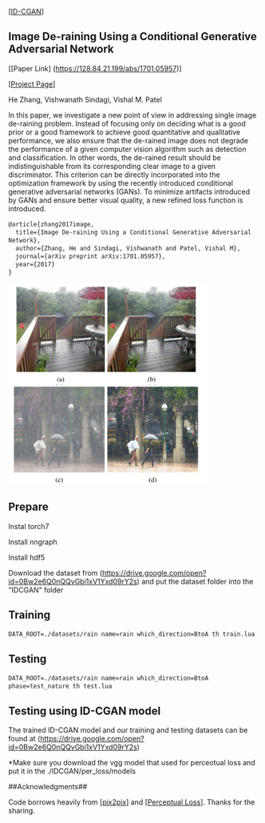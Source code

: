 [[ID-CGAN](http://www.rci.rutgers.edu/~vmp93/index_ImageDeRaining.html)]

## Image De-raining Using a Conditional Generative Adversarial Network
[[Paper Link] (https://128.84.21.199/abs/1701.05957)]   

[[Project Page](http://www.rci.rutgers.edu/~vmp93/index_ImageDeRaining.html)]



He Zhang, Vishwanath Sindagi, Vishal M. Patel


In this paper, we investigate a new point of view in addressing single image de-raining problem. Instead of focusing only on deciding what is a good prior or a good framework to achieve good quantitative and qualitative performance, we also ensure that the de-rained image does not degrade the performance of a given computer vision algorithm such as detection and classification. In other words, the de-rained result should be indistinguishable from its corresponding clear image to a given discriminator. This criterion can be directly incorporated into the optimization framework by using the recently introduced conditional generative adversarial networks (GANs). To minimize artifacts introduced by GANs and ensure better visual quality, a new refined loss function is introduced.

	@article{zhang2017image,		
	  title={Image De-raining Using a Conditional Generative Adversarial Network},
	  author={Zhang, He and Sindagi, Vishwanath and Patel, Vishal M},
	  journal={arXiv preprint arXiv:1701.05957},
	  year={2017}
	} 

<img src="image/example1.png" width="400px" height="200px"/><img src="image/example2.png" width="400px" height="200px"/>



## Prepare
Instal torch7

Install nngraph

Install hdf5
 
Download the dataset from (https://drive.google.com/open?id=0Bw2e6Q0nQQvGbi1xV1Yxd09rY2s) 
and put the dataset folder into the "IDCGAN" folder

## Training

	DATA_ROOT=./datasets/rain name=rain which_direction=BtoA th train.lua

## Testing

	DATA_ROOT=./datasets/rain name=rain which_direction=BtoA phase=test_nature th test.lua


##  Testing using ID-CGAN model
The trained ID-CGAN model  and our training and testing datasets can be found at 
(https://drive.google.com/open?id=0Bw2e6Q0nQQvGbi1xV1Yxd09rY2s)

*Make sure you download the vgg model that used for perceotual loss and put it in the ./IDCGAN/per_loss/models



##Acknowledgments##

Code borrows heavily from [[pix2pix](https://github.com/phillipi/pix2pix)]
 and [[Perceptual Loss](https://github.com/jcjohnson/fast-neural-style)]. Thanks for the sharing.
